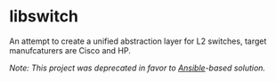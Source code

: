 # libswitch
An attempt to create a unified abstraction layer for L2 switches, target manufcaturers are Cisco and HP. 

_Note: This project was deprecated in favor to [Ansible](https://www.ansible.com/)-based solution._
